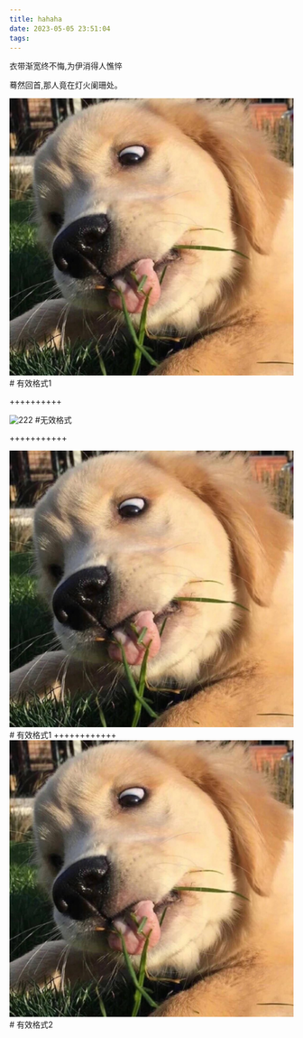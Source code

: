 ```yaml
---
title: hahaha
date: 2023-05-05 23:51:04
tags:
---
```


衣带渐宽终不悔,为伊消得人憔悴

<!-- more -->
蓦然回首,那人竟在灯火阑珊处。
<!-- ![这是图片](blog\source\_posts\2023-05-05-hahaha\dog.jpg "Magic Gardens") #无效格式1 -->

![123](/images/dog.jpg) # 有效格式1

++++++++++

![222](dog.jpg) #无效格式

+++++++++++

![123](/images/dog.jpg) # 有效格式1
++++++++++++
![12](/images/dog.jpg) # 有效格式2
